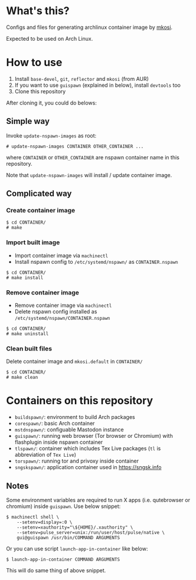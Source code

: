 # What's this?
Configs and files for generating archlinux container image by [mkosi](https://github.com/systemd/mkosi).

Expected to be used on Arch Linux.


# How to use
1. Install `base-devel`, `git`, `reflector` and `mkosi` (from AUR)
2. If you want to use `guispawn` (explained in below), install `devtools` too
3. Clone this repository

After cloning it, you could do belows:

## Simple way
Invoke `update-nspawn-images` as root:

```
# update-nspawn-images CONTAINER OTHER_CONTAINER ...
```

where `CONTAINER` or `OTHER_CONTAINER` are nspawn container name in this repository.

Note that `update-nspawn-images` will install / update container image.


## Complicated way

### Create container image
```
$ cd CONTAINER/
# make
```

### Import built image
- Import container image via `machinectl`
- Install nspawn config to `/etc/systemd/nspawn/` as `CONTAINER.nspawn`

```
$ cd CONTAINER/
# make install
```

### Remove container image
- Remove container image via `machinectl`
- Delete nspawn config installed as `/etc/systemd/nspawn/CONTAINER.nspawn`

```
$ cd CONTAINER/
# make uninstall
```

### Clean built files
Delete container image and `mkosi.default` in `CONTAINER/`
```
$ cd CONTAINER/
# make clean
```


# Containers on this repository
- `buildspawn/`: environment to build Arch packages
- `corespawn/`: basic Arch container
- `mstdnspawn/`: configuable Mastodon instance
- `guispawn/`: running web browser (Tor browser or Chromium) with flashplugin inside nspawn container
- `tlspawn/`: container which includes Tex Live packages (`tl` is abbreviation of `Tex Live`)
- `torspawn/`: running tor and privoxy inside container
- `sngskspawn/`: application container used in https://sngsk.info

## Notes
Some environment variables are required to run X apps (i.e. qutebrowser or chromium) inside `guispawn`. Use below snippet:

```
$ machinectl shell \
	--setenv=display=:0 \
	--setenv=xauthority="\${HOME}/.xauthority" \
	--setenv=pulse_server=unix:/run/user/host/pulse/native \
	gui@guispawn /usr/bin/COMMAND ARGUMENTS
```

Or you can use script `launch-app-in-container` like below:

```
$ launch-app-in-container COMMAND ARGUMENTS
```

This will do same thing of above snippet.
